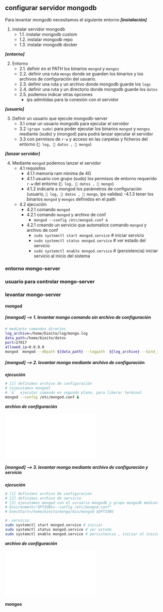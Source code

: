 <!-- cSpell:ignore zxvf -->
<!-- markdownlint-disable MD041 MD032 MD029-->

## configurar servidor mongodb

Para levantar mongodb necesitamos el siguiente entorno
**_[instalación]_**

1. instalar servidor mongodb
   - 1.1. instalar mongodb custom
   - 1.2. instalar mongodb repo
   - 1.3. instalar mongodb docker

**_[entorno]_**

2. Entorno
   - 2.1. definir en el PATH los binarios `mongod` y `mongos`
   - 2.2. definir una ruta `mongo` donde se guarden los binarios y los archivos de configuración del usuario.
   - 2.3. definir una ruta y un archivo donde mongodb guarde los `logs`
   - 2.4. definir una ruta y un directorio donde mongodb guarde los `datos`
   - 2.5. podemos indicar otras opciones
     - ips admitidas para la conexión con el servidor

**_[usuario]_**

3. Definir un usuario que ejecute mongodb-server
   - 3.1 crear un usuario mongodb para ejecutar el servidor
   - 3.2 `(grupo sudo)` para poder ejecutar los binarios `mongod` y `mongos` mediante (sudo) y (mongod) para podrá lanzar ejecutar el servidor
   - 3.3 con permisos de `r-w` y acceso en las carpetas y ficheros del entorno (`📄 log, 📁 datos , 📁 mongo`)

**_[lanzar servidor]_**

4. Mediante `mongod` podemos lanzar el servidor
   - 4.1 requisitos
     - 4.1.1 memoria ram minima de 4G
     - 4.1.1 usuario con grupo (sudo) los permisos de entorno requerido `r-w` del entorno (`📄 log, 📁 datos , 📁 mongo`)
     - 4.1.2 indicarle a mongod los parámetros de configuración (usuario, `📄 log, 📁 datos , 📁 mongo`, ips validas)
       -4.1.3 tener los binarios `mongod` y `mongos` definidos en el path
   - 4.2 ejecución
     - 4.2.1 comando `mongod`
     - 4.2.1 comando `mongod` y archivo de conf
       - `mongod --config /etc/mongod.conf &`
     - 4.2.1 creando un servicio que automatice comando `mongod` y archivo de conf
       - `sudo systemctl start mongod.service` # iniciar servicio
       - `sudo systemctl status mongod.service` # ver estado del servicio
       - `sudo systemctl enable mongod.service` # (persistencia) iniciar servicio al inicio del sistema

### entorno mongo-server

### usuario para controlar mongo-server

### levantar mongo-server

#### mongod

##### [mongod] --> 1. levantar mongo comando sin archivo de configuración

```bash
# mediante comandos directos
log_archive=/home/bieito/log/mongo.log
data_path=/home/bieito/datos
port=27017
allowed_ip=0.0.0.0
mongod  mongod --dbpath ${data_path} --logpath  ${log_archive} --bind_ip ${allowed_ip}  --port ${port};

```

##### [mongod] --> 2. levantar mongo mediante archivo de configuración

**_ejecución_**

```bash
# [1] definimos archivo de configuración
# [ejecutamos mongod]
# `&`  ejecutar comando en segundo plano, para liberar terminal
mongod --config /etc/mongod.conf &
```

**_archivo de configuración_**

![mongod.conf](mongod.conf.md)

##### [mongod] --> 3. levantar mongo mediante archivo de configuración y servicio

**_ejecución_**

```bash
# [1] definimos archivo de configuración
# [2] definimos archivo de servicio
# [3] ejecutamos mongod con el usruario mongodb y grupo mongodb mediante el servicio al iniciar el sistema
# Environment="OPTIONS=--config /etc/mongod.conf"
# ExecStart=/home/bieito/mongo/bin/mongod $OPTIONS

#  servicio
sudo systemctl start mongod.service # iniciar
sudo systemctl status mongod.service # ver estado
sudo systemctl enable mongod.service # persistencia , iniciar al inicio del sistema

```

**_archivo de configuración_**

![mongod-service](mongod-service.md)

#### mongos
